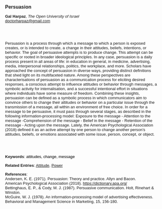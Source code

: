 <!DOCTYPE html><html lang="en"><head><title="Persuasion"></head>
<body><p><font face="Poppins, Calibri, sans-serif" size="3"><b>Persuasion</b></font></p>
<p><font face="Poppins, Calibri, sans-serif" size="2"><b>Gal Harpaz</b>, <i>The Open University of Israel</i><br><a href="mailto:doctorharpaz@gmail.com" target="blank">doctorharpaz@gmail.com</a></font></p>
<p><font face="Poppins, Calibri, sans-serif" size="2"><br><br><br>Persuasion is a process through which a message to which a person is exposed creates, or is intended to create, a change in their attitudes, beliefs, intentions, or behavior. The goal of persuasive attempts is to produce change. This attempt can be specific or rooted in broader ideological principles. In any case, persuasion is a daily process present in all areas of life: in education in general, in medicine, advertising, media, interpersonal relationships, politics, the workplace, and more. Scholars have approached the concept of persuasion in diverse ways, providing distinct definitions that shed light on its multifaceted nature. Among these perspectives are characterisations of persuasion as a communication process for eliciting desired responses, a conscious attempt to influence attitudes or behavior through messages, a symbolic activity for internalisation, and a successful intentional effort in situations where individuals have some measure of freedom. Combining these insights, persuasion can be defined as a symbolic process in which communicators aim to convince others to change their attitudes or behavior on a particular issue through the transmission of a message, all within an environment of free choice. In order for a message to be persuasive, it must pass through several stages, as described in the following information-processing model: Exposure to the message - Attention to the message -Comprehension of the message - Belief in the message - Retention of the message - Acting upon the message. Lately, the American Psychological Association (2018) defined it as an active attempt by one person to change another person’s attitudes, beliefs, or emotions associated with some issue, person, concept, or object.<br><br><br><br></font></p>
<p><font face="Poppins, Calibri, sans-serif" size="2"><b>Keywords</b>: </span></span></font></font></span></font><font color="#000000"><span style="text-decoration: none"><font face="calibri, sans-serif"><font size="2" style="font-size: 10pt"><span style="letter-spacing: -0.1pt"><span lang="en-gb">a</span></span></font></font></span></font><font color="#000000"><span style="text-decoration: none"><font face="calibri, sans-serif"><font size="2" style="font-size: 10pt"><span style="letter-spacing: -0.1pt"><span lang="en-gb">ttitudes, change, message </span></span></font></font></span></font></font></p>
<p><font face="Poppins, Calibri, sans-serif" size="2"><b>Related Entries</b>: <a href="./attitude.html">Attitude</a>, <a href="./power.html">Power</a></font></p>
<p><font face="Poppins, Calibri, sans-serif" size="2"><b>References</b>:<br>Andersen, K. E. (1971). Persuasion: Theory and practice. Allyn and Bacon.<br>American Psychological Association (2018). <a href="https://dictionary.apa.org/" target="_blank">https://dictionary.apa.org/</a><br>Bettinghaus, E. P., &amp; Cody, M. J. (1987). Persuasive communication. Holt, Rinehart &amp; Winston.<br>McGuire, W. J. (1978). An information-processing model of advertising effectiveness. Behavioral and Management Science in Marketing, 15, 156-180.‏</font></p>
</body>